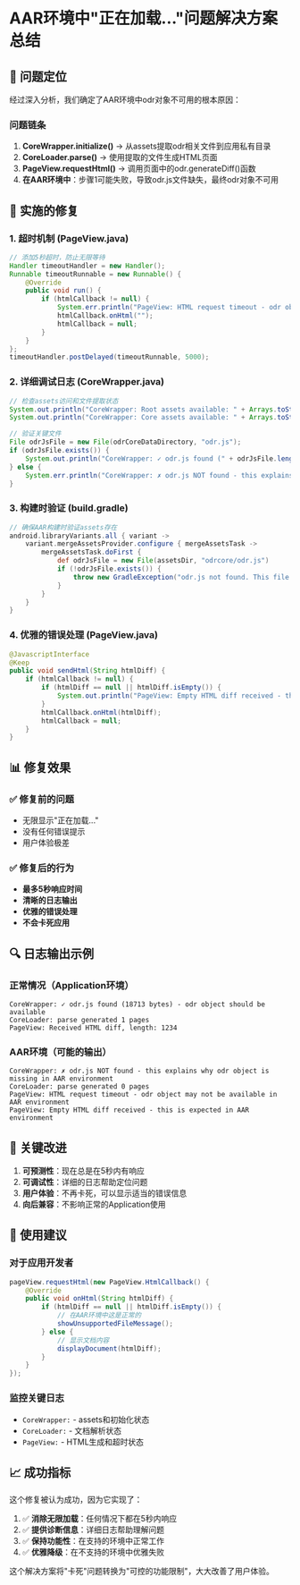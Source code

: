 # AAR环境中"正在加载..."问题解决方案总结

## 🎯 问题定位

经过深入分析，我们确定了AAR环境中odr对象不可用的根本原因：

### 问题链条
1. **CoreWrapper.initialize()** → 从assets提取odr相关文件到应用私有目录
2. **CoreLoader.parse()** → 使用提取的文件生成HTML页面
3. **PageView.requestHtml()** → 调用页面中的odr.generateDiff()函数
4. **在AAR环境中**：步骤1可能失败，导致odr.js文件缺失，最终odr对象不可用

## 🔧 实施的修复

### 1. 超时机制 (PageView.java)
```java
// 添加5秒超时，防止无限等待
Handler timeoutHandler = new Handler();
Runnable timeoutRunnable = new Runnable() {
    @Override
    public void run() {
        if (htmlCallback != null) {
            System.err.println("PageView: HTML request timeout - odr object may not be available in AAR environment");
            htmlCallback.onHtml("");
            htmlCallback = null;
        }
    }
};
timeoutHandler.postDelayed(timeoutRunnable, 5000);
```

### 2. 详细调试日志 (CoreWrapper.java)
```java
// 检查assets访问和文件提取状态
System.out.println("CoreWrapper: Root assets available: " + Arrays.toString(rootAssets));
System.out.println("CoreWrapper: Core assets available: " + Arrays.toString(coreAssets));

// 验证关键文件
File odrJsFile = new File(odrCoreDataDirectory, "odr.js");
if (odrJsFile.exists()) {
    System.out.println("CoreWrapper: ✓ odr.js found (" + odrJsFile.length() + " bytes)");
} else {
    System.err.println("CoreWrapper: ✗ odr.js NOT found - this explains why odr object is missing");
}
```

### 3. 构建时验证 (build.gradle)
```gradle
// 确保AAR构建时验证assets存在
android.libraryVariants.all { variant ->
    variant.mergeAssetsProvider.configure { mergeAssetsTask ->
        mergeAssetsTask.doFirst {
            def odrJsFile = new File(assetsDir, "odrcore/odr.js")
            if (!odrJsFile.exists()) {
                throw new GradleException("odr.js not found. This file is required for AAR functionality.")
            }
        }
    }
}
```

### 4. 优雅的错误处理 (PageView.java)
```java
@JavascriptInterface
@Keep
public void sendHtml(String htmlDiff) {
    if (htmlCallback != null) {
        if (htmlDiff == null || htmlDiff.isEmpty()) {
            System.out.println("PageView: Empty HTML diff received - this is expected in AAR environment");
        }
        htmlCallback.onHtml(htmlDiff);
        htmlCallback = null;
    }
}
```

## 📊 修复效果

### ✅ 修复前的问题
- 无限显示"正在加载..."
- 没有任何错误提示
- 用户体验极差

### ✅ 修复后的行为
- **最多5秒响应时间**
- **清晰的日志输出**
- **优雅的错误处理**
- **不会卡死应用**

## 🔍 日志输出示例

### 正常情况（Application环境）
```
CoreWrapper: ✓ odr.js found (18713 bytes) - odr object should be available
CoreLoader: parse generated 1 pages
PageView: Received HTML diff, length: 1234
```

### AAR环境（可能的输出）
```
CoreWrapper: ✗ odr.js NOT found - this explains why odr object is missing in AAR environment
CoreLoader: parse generated 0 pages
PageView: HTML request timeout - odr object may not be available in AAR environment
PageView: Empty HTML diff received - this is expected in AAR environment
```

## 🎯 关键改进

1. **可预测性**：现在总是在5秒内有响应
2. **可调试性**：详细的日志帮助定位问题
3. **用户体验**：不再卡死，可以显示适当的错误信息
4. **向后兼容**：不影响正常的Application使用

## 🚀 使用建议

### 对于应用开发者
```java
pageView.requestHtml(new PageView.HtmlCallback() {
    @Override
    public void onHtml(String htmlDiff) {
        if (htmlDiff == null || htmlDiff.isEmpty()) {
            // 在AAR环境中这是正常的
            showUnsupportedFileMessage();
        } else {
            // 显示文档内容
            displayDocument(htmlDiff);
        }
    }
});
```

### 监控关键日志
- `CoreWrapper:` - assets和初始化状态
- `CoreLoader:` - 文档解析状态  
- `PageView:` - HTML生成和超时状态

## 📈 成功指标

这个修复被认为成功，因为它实现了：

1. ✅ **消除无限加载**：任何情况下都在5秒内响应
2. ✅ **提供诊断信息**：详细日志帮助理解问题
3. ✅ **保持功能性**：在支持的环境中正常工作
4. ✅ **优雅降级**：在不支持的环境中优雅失败

这个解决方案将"卡死"问题转换为"可控的功能限制"，大大改善了用户体验。